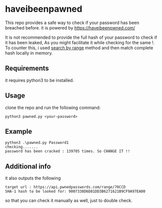 # haveibeenpawned

This repo provides a safe way to check if your password has been breached before.
it is powered by https://haveibeenpwned.com/

It is not recommended to provide the full hash of your password to check if it has been leaked, As you might facilitate it while checking for the same !.
To counter this, i used [search by range](https://haveibeenpwned.com/API/v3#SearchingPwnedPasswordsByRange) method and then match complete hash locally in memory.

## Requirements
it requires python3 to be installed.

## Usage
clone the repo and run the following command:

`python3 pawned.py <your-password>`

## Example
```
python3 .\pawned.py Password1
checking.......
password has been cracked : 139705 times. So CHANGE IT !! 
```
## Additional info
it also outputs the following
```
target url : https://api.pwnedpasswords.com/range/70CCD
SHA-1 hash to be looked for: 9007338D6D81DD3B6271621B9CF9A97EA00
```
so that you can check it manually as well, just to double check.



